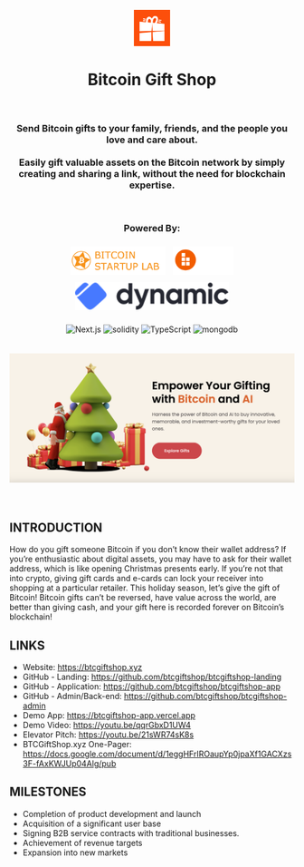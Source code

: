 <div align="center">
  <br />
  <img src="./assets/logo.png" height="64">
  <h1>
    Bitcoin Gift Shop
  </h1>
  <br />
  <h3>
    Send Bitcoin gifts to your family, friends, and the people you love and care about.
    <br />
    <br />
    Easily gift valuable assets on the Bitcoin network by simply creating and sharing a link, without the need for blockchain expertise.
  </h3>
  <br />
  <h3>Powered By:</h3>
  <img src="./assets/btcsl-logo.png" alt="BTCSL" height="50" style="padding:5px">
  <img src="./assets/bob-logo.svg" alt="BOB" height="50" style="padding:5px">
  <img src="./assets/dynamic-logo.svg" alt="Dynamic" height="50" style="padding:5px">
  <br />
  <br />
  <div>
    <img src="https://img.shields.io/badge/next.js-000000?style=for-the-badge&logo=nextdotjs&logoColor=white" alt="Next.js" />
    <img src="https://img.shields.io/badge/solidity-lang-lightgrey?style=for-the-badge&logo=solidity&logoColor=lightgrey" alt="solidity" />
    <img src="https://img.shields.io/badge/TypeScript-3178C6?style=for-the-badge&logo=typescript&logoColor=white" alt="TypeScript" />
    <img src="https://img.shields.io/badge/-MongoDB-13aa52?style=for-the-badge&logo=mongodb&logoColor=white" alt="mongodb" />
  </div>
  <br />
  <div align="center">
    <br />
    <img src="./assets/landing.png" alt="BTCGiftShop.xyz" />
    <br />
    <br />
    <br />
  </div>
</div>

## INTRODUCTION

How do you gift someone Bitcoin if you don’t know their wallet address? If you’re enthusiastic about digital assets, you may have to ask for their wallet address, which is like opening Christmas presents early. If you’re not that into crypto, giving gift cards and e-cards can lock your receiver into shopping at a particular retailer. This holiday season, let’s give the gift of Bitcoin! Bitcoin gifts can’t be reversed, have value across the world, are better than giving cash, and your gift here is recorded forever on Bitcoin’s blockchain!


## LINKS
- Website: https://btcgiftshop.xyz
- GitHub - Landing: https://github.com/btcgiftshop/btcgiftshop-landing
- GitHub - Application: https://github.com/btcgiftshop/btcgiftshop-app
- GitHub - Admin/Back-end: https://github.com/btcgiftshop/btcgiftshop-admin
- Demo App: https://btcgiftshop-app.vercel.app
- Demo Video: https://youtu.be/qqrGbxD1UW4
- Elevator Pitch: https://youtu.be/21sWR74sK8s
- BTCGiftShop.xyz One-Pager: https://docs.google.com/document/d/1eggHFrIROaupYp0jpaXf1GACXzs3F-fAxKWJUp04Alg/pub


## MILESTONES

- Completion of product development and launch
- Acquisition of a significant user base
- Signing B2B service contracts with traditional businesses.
- Achievement of revenue targets
- Expansion into new markets
